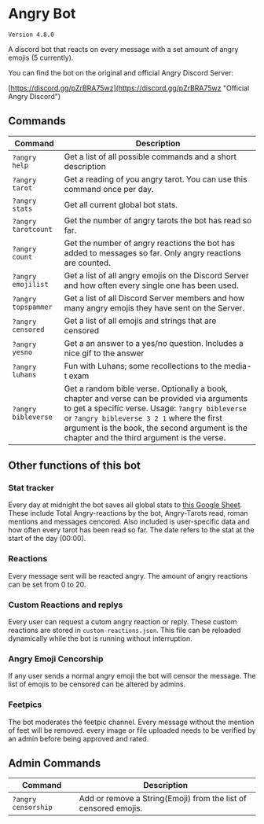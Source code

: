# Angry Bot

`Version 4.8.0`

A discord bot that reacts on every message with a set amount of angry emojis (5 currently).

You can find the bot on the original and official Angry Discord Server:

[https://discord.gg/pZrBRA75wz](https://discord.gg/pZrBRA75wz "Official Angry Discord")

## Commands

Command | Description
--- | ---
`?angry help`| Get a list of all possible commands and a short description
`?angry tarot`| Get a reading of you angry tarot. You can use this command once per day.
`?angry stats`| Get all current global bot stats.
`?angry tarotcount`| Get the number of angry tarots the bot has read so far.
`?angry count `| Get the number of angry reactions the bot has added to messages so far. Only angry reactions are counted.
`?angry emojilist`| Get a list of all angry emojis on the Discord Server and how often every single one has been used.
`?angry topspammer`| Get a list of all Discord Server members and how many angry emojis they have sent on the Server.
`?angry censored`| Get a list of all emojis and strings that are censored
`?angry yesno`| Get a an answer to a yes/no question. Includes a nice gif to the answer
`?angry luhans`| Fun with Luhans; some recollections to the media-t exam
`?angry bibleverse`| Get a random bible verse. Optionally a book, chapter and verse can be provided via arguments to get a specific verse. Usage: `?angry bibleverse` or `?angry bibleverse 3 2 1` where the first argument is the book, the second argument is the chapter and the third argument is the verse.

## Other functions of this bot

### Stat tracker
Every day at midnight the bot saves all global stats to [this Google Sheet](https://docs.google.com/spreadsheets/d/e/2PACX-1vS-jr33D0n-QClwWn9TmhY51st3vJufZDZZyaNCZ1bmcVEEDCkG924exDYddWAn5ETf7Yi2LnqhlJEJ/pubhtml?gid=490395045&single=true "Angry-Bot-Stats"). These include Total Angry-reactions by the bot, Angry-Tarots read, roman mentions and messages cencored. Also included is user-specific data and how often every tarot has been read so far. The date refers to the stat at the start of the day (00:00).

### Reactions
Every message sent will be reacted angry. The amount of angry reactions can be set from 0 to 20.

### Custom Reactions and replys
Every user can request a cutom angry reaction or reply. These custom reactions are stored in `custom-reactions.json`. This file can be reloaded dynamically while the bot is running without interruption. 

### Angry Emoji Cencorship
If any user sends a normal angry emoji the bot will censor the message. The list of emojis to be censored can be altered by admins.

### Feetpics
The bot moderates the feetpic channel. Every message without the mention of feet will be removed. every image or file uploaded needs to be verified by an admin before being approved and rated.

## Admin Commands
Command | Description
--- | ---
`?angry censorship`| Add or remove a String(Emoji) from the list of censored emojis.